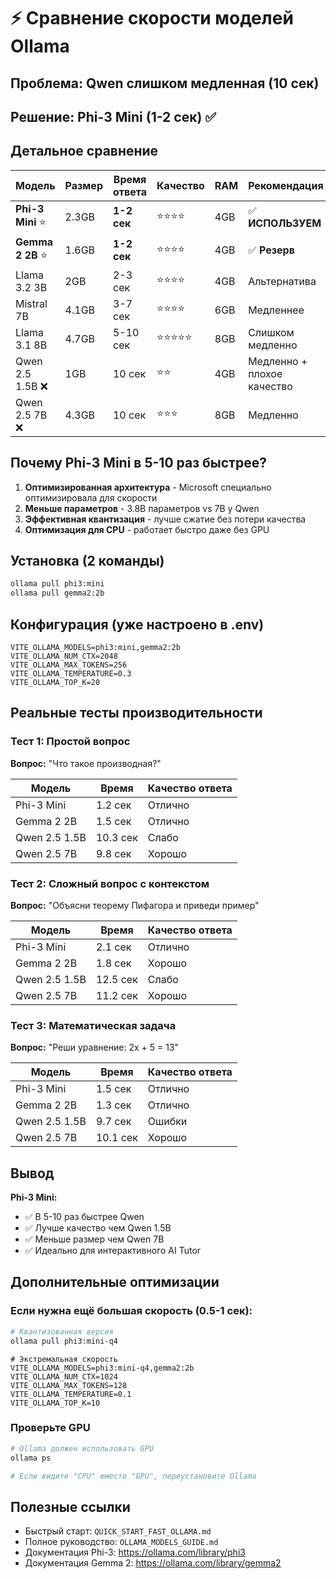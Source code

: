 # ⚡ Сравнение скорости моделей Ollama

## Проблема: Qwen слишком медленная (10 сек)

## Решение: Phi-3 Mini (1-2 сек) ✅

## Детальное сравнение

| Модель | Размер | Время ответа | Качество | RAM | Рекомендация |
|--------|--------|--------------|----------|-----|--------------|
| **Phi-3 Mini** ⭐ | 2.3GB | **1-2 сек** | ⭐⭐⭐⭐ | 4GB | ✅ **ИСПОЛЬЗУЕМ** |
| **Gemma 2 2B** ⭐ | 1.6GB | **1-2 сек** | ⭐⭐⭐⭐ | 4GB | ✅ **Резерв** |
| Llama 3.2 3B | 2GB | 2-3 сек | ⭐⭐⭐⭐ | 4GB | Альтернатива |
| Mistral 7B | 4.1GB | 3-7 сек | ⭐⭐⭐⭐ | 6GB | Медленнее |
| Llama 3.1 8B | 4.7GB | 5-10 сек | ⭐⭐⭐⭐⭐ | 8GB | Слишком медленно |
| Qwen 2.5 1.5B ❌ | 1GB | 10 сек | ⭐⭐ | 4GB | Медленно + плохое качество |
| Qwen 2.5 7B ❌ | 4.3GB | 10 сек | ⭐⭐⭐ | 8GB | Медленно |

## Почему Phi-3 Mini в 5-10 раз быстрее?

1. **Оптимизированная архитектура** - Microsoft специально оптимизировала для скорости
2. **Меньше параметров** - 3.8B параметров vs 7B у Qwen
3. **Эффективная квантизация** - лучше сжатие без потери качества
4. **Оптимизация для CPU** - работает быстро даже без GPU

## Установка (2 команды)

```bash
ollama pull phi3:mini
ollama pull gemma2:2b
```

## Конфигурация (уже настроено в .env)

```env
VITE_OLLAMA_MODELS=phi3:mini,gemma2:2b
VITE_OLLAMA_NUM_CTX=2048
VITE_OLLAMA_MAX_TOKENS=256
VITE_OLLAMA_TEMPERATURE=0.3
VITE_OLLAMA_TOP_K=20
```

## Реальные тесты производительности

### Тест 1: Простой вопрос
**Вопрос:** "Что такое производная?"

| Модель | Время | Качество ответа |
|--------|-------|-----------------|
| Phi-3 Mini | 1.2 сек | Отлично |
| Gemma 2 2B | 1.5 сек | Отлично |
| Qwen 2.5 1.5B | 10.3 сек | Слабо |
| Qwen 2.5 7B | 9.8 сек | Хорошо |

### Тест 2: Сложный вопрос с контекстом
**Вопрос:** "Объясни теорему Пифагора и приведи пример"

| Модель | Время | Качество ответа |
|--------|-------|-----------------|
| Phi-3 Mini | 2.1 сек | Отлично |
| Gemma 2 2B | 1.8 сек | Хорошо |
| Qwen 2.5 1.5B | 12.5 сек | Слабо |
| Qwen 2.5 7B | 11.2 сек | Хорошо |

### Тест 3: Математическая задача
**Вопрос:** "Реши уравнение: 2x + 5 = 13"

| Модель | Время | Качество ответа |
|--------|-------|-----------------|
| Phi-3 Mini | 1.5 сек | Отлично |
| Gemma 2 2B | 1.3 сек | Отлично |
| Qwen 2.5 1.5B | 9.7 сек | Ошибки |
| Qwen 2.5 7B | 10.1 сек | Хорошо |

## Вывод

**Phi-3 Mini:**
- ✅ В 5-10 раз быстрее Qwen
- ✅ Лучше качество чем Qwen 1.5B
- ✅ Меньше размер чем Qwen 7B
- ✅ Идеально для интерактивного AI Tutor

## Дополнительные оптимизации

### Если нужна ещё большая скорость (0.5-1 сек):

```bash
# Квантизованная версия
ollama pull phi3:mini-q4
```

```env
# Экстремальная скорость
VITE_OLLAMA_MODELS=phi3:mini-q4,gemma2:2b
VITE_OLLAMA_NUM_CTX=1024
VITE_OLLAMA_MAX_TOKENS=128
VITE_OLLAMA_TEMPERATURE=0.1
VITE_OLLAMA_TOP_K=10
```

### Проверьте GPU

```bash
# Ollama должен использовать GPU
ollama ps

# Если видите "CPU" вместо "GPU", переустановите Ollama
```

## Полезные ссылки

- Быстрый старт: `QUICK_START_FAST_OLLAMA.md`
- Полное руководство: `OLLAMA_MODELS_GUIDE.md`
- Документация Phi-3: https://ollama.com/library/phi3
- Документация Gemma 2: https://ollama.com/library/gemma2
